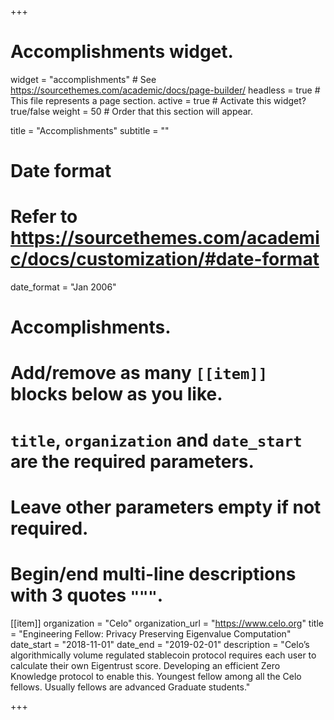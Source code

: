 +++
# Accomplishments widget.
widget = "accomplishments"  # See https://sourcethemes.com/academic/docs/page-builder/
headless = true  # This file represents a page section.
active = true  # Activate this widget? true/false
weight = 50  # Order that this section will appear.

title = "Accomplish&shy;ments"
subtitle = ""

# Date format
#   Refer to https://sourcethemes.com/academic/docs/customization/#date-format
date_format = "Jan 2006"

# Accomplishments.
#   Add/remove as many `[[item]]` blocks below as you like.
#   `title`, `organization` and `date_start` are the required parameters.
#   Leave other parameters empty if not required.
#   Begin/end multi-line descriptions with 3 quotes `"""`.

[[item]]
  organization = "Celo"
  organization_url = "https://www.celo.org"
  title = "Engineering Fellow: Privacy Preserving Eigenvalue Computation"
  date_start = "2018-11-01"
  date_end = "2019-02-01"
  description = "Celo’s algorithmically volume regulated stablecoin protocol requires each user to calculate their own   Eigentrust score. Developing an efficient Zero Knowledge protocol to enable this. Youngest fellow among all the Celo fellows. Usually fellows are advanced Graduate students."

+++
